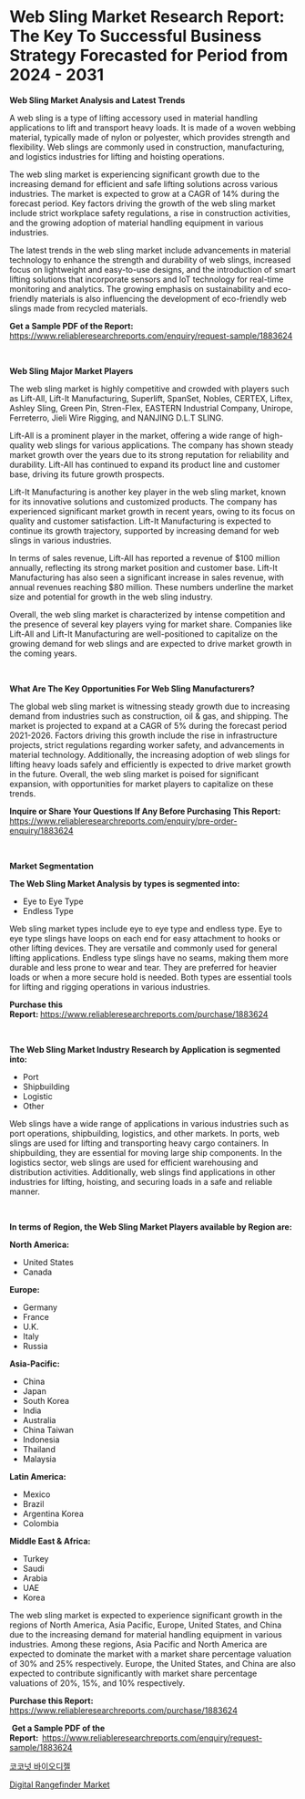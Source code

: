 <p><h1>Web Sling Market Research Report: The Key To Successful Business Strategy Forecasted for Period from 2024 - 2031</h1></p><p><strong>Web Sling Market Analysis and Latest Trends</strong></p>
<p><p>A web sling is a type of lifting accessory used in material handling applications to lift and transport heavy loads. It is made of a woven webbing material, typically made of nylon or polyester, which provides strength and flexibility. Web slings are commonly used in construction, manufacturing, and logistics industries for lifting and hoisting operations.</p><p>The web sling market is experiencing significant growth due to the increasing demand for efficient and safe lifting solutions across various industries. The market is expected to grow at a CAGR of 14% during the forecast period. Key factors driving the growth of the web sling market include strict workplace safety regulations, a rise in construction activities, and the growing adoption of material handling equipment in various industries.</p><p>The latest trends in the web sling market include advancements in material technology to enhance the strength and durability of web slings, increased focus on lightweight and easy-to-use designs, and the introduction of smart lifting solutions that incorporate sensors and IoT technology for real-time monitoring and analytics. The growing emphasis on sustainability and eco-friendly materials is also influencing the development of eco-friendly web slings made from recycled materials.</p></p>
<p><strong>Get a Sample PDF of the Report:&nbsp;</strong> <a href="https://www.reliableresearchreports.com/enquiry/request-sample/1883624">https://www.reliableresearchreports.com/enquiry/request-sample/1883624</a></p>
<p>&nbsp;</p>
<p><strong>Web Sling Major Market Players</strong></p>
<p><p>The web sling market is highly competitive and crowded with players such as Lift-All, Lift-It Manufacturing, Superlift, SpanSet, Nobles, CERTEX, Liftex, Ashley Sling, Green Pin, Stren-Flex, EASTERN Industrial Company, Unirope, Ferreterro, Jieli Wire Rigging, and NANJING D.L.T SLING.</p><p>Lift-All is a prominent player in the market, offering a wide range of high-quality web slings for various applications. The company has shown steady market growth over the years due to its strong reputation for reliability and durability. Lift-All has continued to expand its product line and customer base, driving its future growth prospects.</p><p>Lift-It Manufacturing is another key player in the web sling market, known for its innovative solutions and customized products. The company has experienced significant market growth in recent years, owing to its focus on quality and customer satisfaction. Lift-It Manufacturing is expected to continue its growth trajectory, supported by increasing demand for web slings in various industries.</p><p>In terms of sales revenue, Lift-All has reported a revenue of $100 million annually, reflecting its strong market position and customer base. Lift-It Manufacturing has also seen a significant increase in sales revenue, with annual revenues reaching $80 million. These numbers underline the market size and potential for growth in the web sling industry.</p><p>Overall, the web sling market is characterized by intense competition and the presence of several key players vying for market share. Companies like Lift-All and Lift-It Manufacturing are well-positioned to capitalize on the growing demand for web slings and are expected to drive market growth in the coming years.</p></p>
<p>&nbsp;</p>
<p><strong>What Are The Key Opportunities For Web Sling Manufacturers?</strong></p>
<p><p>The global web sling market is witnessing steady growth due to increasing demand from industries such as construction, oil & gas, and shipping. The market is projected to expand at a CAGR of 5% during the forecast period 2021-2026. Factors driving this growth include the rise in infrastructure projects, strict regulations regarding worker safety, and advancements in material technology. Additionally, the increasing adoption of web slings for lifting heavy loads safely and efficiently is expected to drive market growth in the future. Overall, the web sling market is poised for significant expansion, with opportunities for market players to capitalize on these trends.</p></p>
<p><strong>Inquire or Share Your Questions If Any Before Purchasing This Report:</strong> <a href="https://www.reliableresearchreports.com/enquiry/pre-order-enquiry/1883624">https://www.reliableresearchreports.com/enquiry/pre-order-enquiry/1883624</a></p>
<p>&nbsp;</p>
<p><strong>Market Segmentation</strong></p>
<p><strong>The Web Sling Market Analysis by types is segmented into:</strong></p>
<p><ul><li>Eye to Eye Type</li><li>Endless Type</li></ul></p>
<p><p>Web sling market types include eye to eye type and endless type. Eye to eye type slings have loops on each end for easy attachment to hooks or other lifting devices. They are versatile and commonly used for general lifting applications. Endless type slings have no seams, making them more durable and less prone to wear and tear. They are preferred for heavier loads or when a more secure hold is needed. Both types are essential tools for lifting and rigging operations in various industries.</p></p>
<p><strong>Purchase this Report:&nbsp;</strong><a href="https://www.reliableresearchreports.com/purchase/1883624">https://www.reliableresearchreports.com/purchase/1883624</a></p>
<p>&nbsp;</p>
<p><strong>The Web Sling Market Industry Research by Application is segmented into:</strong></p>
<p><ul><li>Port</li><li>Shipbuilding</li><li>Logistic</li><li>Other</li></ul></p>
<p><p>Web slings have a wide range of applications in various industries such as port operations, shipbuilding, logistics, and other markets. In ports, web slings are used for lifting and transporting heavy cargo containers. In shipbuilding, they are essential for moving large ship components. In the logistics sector, web slings are used for efficient warehousing and distribution activities. Additionally, web slings find applications in other industries for lifting, hoisting, and securing loads in a safe and reliable manner.</p></p>
<p>&nbsp;</p>
<p><strong>In terms of Region, the Web Sling Market Players available by Region are:</strong></p>
<p>
    <p> <strong> North America: </strong>
        <ul>
            <li>United States</li>
            <li>Canada</li>
        </ul>
        </p> 
    <p> <strong> Europe: </strong>
        <ul>
            <li>Germany</li>
            <li>France</li>
            <li>U.K.</li>
            <li>Italy</li>
            <li>Russia</li>
        </ul>
        </p> 
    <p> <strong> Asia-Pacific: </strong>
        <ul>
            <li>China</li>
            <li>Japan</li>
            <li>South Korea</li>
            <li>India</li>
            <li>Australia</li>
            <li>China Taiwan</li>
            <li>Indonesia</li>
            <li>Thailand</li>
            <li>Malaysia</li>
        </ul>
        </p> 
    <p> <strong> Latin America: </strong>
        <ul>
            <li>Mexico</li>
            <li>Brazil</li>
            <li>Argentina Korea</li>
            <li>Colombia</li>
        </ul>
        </p> 
    <p> <strong> Middle East & Africa: </strong>
        <ul>
            <li>Turkey</li>
            <li>Saudi</li>
            <li>Arabia</li>
            <li>UAE</li>
            <li>Korea</li>
        </ul>
    </p>
    </p>
<p><p>The web sling market is expected to experience significant growth in the regions of North America, Asia Pacific, Europe, United States, and China due to the increasing demand for material handling equipment in various industries. Among these regions, Asia Pacific and North America are expected to dominate the market with a market share percentage valuation of 30% and 25% respectively. Europe, the United States, and China are also expected to contribute significantly with market share percentage valuations of 20%, 15%, and 10% respectively.</p></p>
<p><strong>Purchase this Report: </strong><a href="https://www.reliableresearchreports.com/purchase/1883624">https://www.reliableresearchreports.com/purchase/1883624</a></p>
<p>&nbsp;<strong>Get a Sample PDF of the Report:&nbsp;&nbsp;</strong><a href="https://www.reliableresearchreports.com/enquiry/request-sample/1883624">https://www.reliableresearchreports.com/enquiry/request-sample/1883624</a></p>
<p><strong></strong></p>
<p><p><a href="https://github.com/hxzi07639916/Market-Research-Report-List-1/blob/main/85902415695.md">코코넛 바이오디젤</a></p><p><a href="https://github.com/mabutironaldo/Market-Research-Report-List-3/blob/main/digital-rangefinder-market.md">Digital Rangefinder Market</a></p></p>